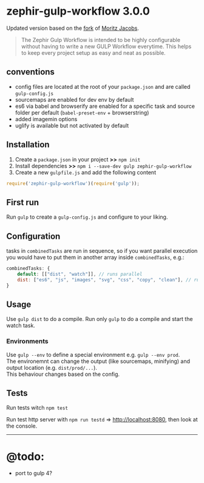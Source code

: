 # zephir-gulp-workflow 3.0.0

Updated version based on the [fork](https://github.com/moritzjacobs/mj-gulp-workflow) of [Moritz Jacobs](https://github.com/moritzjacobs).

> The Zephir Gulp Workflow is intended to be highly configurable without having to write a new GULP Workflow everytime. This helps to keep every project setup as easy and neat as possible.

## conventions
- config files are located at the root of your `package.json` and are called `gulp-config.js`
- sourcemaps are enabled for dev env by default
- es6 via babel and browserify are enabled for a specific task and source folder per default (`babel-preset-env` + browserstring)
- added imagemin options
- uglify is available but not activated by default

## Installation

1. Create a `package.json` in your project **>>** `npm init`
2. Install dependencies **>>** `npm i --save-dev gulp zephir-gulp-workflow`
3. Create a new `gulpfile.js` and add the following content

```js
require('zephir-gulp-workflow')(require('gulp'));
```

## First run

Run `gulp` to create a `gulp-config.js` and configure to your liking.

## Configuration

tasks in `combinedTasks` are run in sequence, so if you want parallel execution you would have to put them in another array inside `combinedTasks`, e.g.:

```js
combinedTasks: {
	default: [["dist", "watch"]], // runs parallel
	dist: ["es6", "js", "images", "svg", "css", "copy", "clean"], // runs sequential
}
```

## Usage

Use `gulp dist` to do a compile.
Run only `gulp` to do a compile and start the watch task.

### Environments

Use `gulp --env` to define a special environment e.g. `gulp --env prod`.  
The environemnt can change the output (like sourcemaps, minifying) and output location (e.g. `dist/prod/...`).  
This behaviour changes based on the config.

## Tests

Run tests witch `npm test`

Run test http server with `npm run testd` => <http://localhost:8080>, then look at the console.

---

# @todo:
- port to gulp 4?